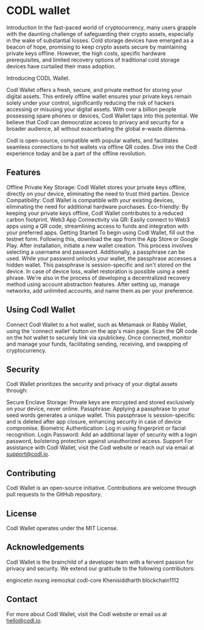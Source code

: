 # CODL wallet

Introduction
In the fast-paced world of cryptocurrency, many users grapple with the daunting challenge of safeguarding their crypto assets, especially in the wake of substantial losses. Cold storage devices have emerged as a beacon of hope, promising to keep crypto assets secure by maintaining private keys offline. However, the high costs, specific hardware prerequisites, and limited recovery options of traditional cold storage devices have curtailed their mass adoption.

Introducing CODL Wallet.

Codl Wallet offers a fresh, secure, and private method for storing your digital assets. This entirely offline wallet ensures your private keys remain solely under your control, significantly reducing the risk of hackers accessing or misusing your digital assets. With over a billion people possessing spare phones or devices, Codl Wallet taps into this potential. We believe that Codl can democratize access to privacy and security for a broader audience, all without exacerbating the global e-waste dilemma.

Codl is open-source, compatible with popular wallets, and facilitates seamless connections to hot wallets via offline QR codes. Dive into the Codl experience today and be a part of the offline revolution.

## Features

Offline Private Key Storage: Codl Wallet stores your private keys offline, directly on your device, eliminating the need to trust third parties.
Device Compatibility: Codl Wallet is compatible with your existing devices, eliminating the need for additional hardware purchases.
Eco-friendly: By keeping your private keys offline, Codl Wallet contributes to a reduced carbon footprint.
Web3 App Connectivity via QR: Easily connect to Web3 apps using a QR code, streamlining access to funds and integration with your preferred apps.
Getting Started
To begin using Codl Wallet, fill out the testnet form. Following this, download the app from the App Store or Google Play. After installation, initiate a new wallet creation. This process involves selecting a username and password. Additionally, a passphrase can be used. While your password unlocks your wallet, the passphrase accesses a hidden wallet. This passphrase is session-specific and isn't stored on the device. In case of device loss, wallet restoration is possible using a seed phrase. We're also in the process of developing a decentralized recovery method using account abstraction features. After setting up, manage networks, add unlimited accounts, and name them as per your preference.

## Using Codl Wallet
Connect Codl Wallet to a hot wallet, such as Metamask or Rabby Wallet, using the 'connect wallet' button on the app's main page. Scan the QR code on the hot wallet to securely link via xpublickey. Once connected, monitor and manage your funds, facilitating sending, receiving, and swapping of cryptocurrency.

## Security
Codl Wallet prioritizes the security and privacy of your digital assets through:

Secure Enclave Storage: Private keys are encrypted and stored exclusively on your device, never online.
Passphrase: Applying a passphrase to your seed words generates a unique wallet. This passphrase is session-specific and is deleted after app closure, enhancing security in case of device compromise.
Biometric Authentication: Log in using fingerprint or facial recognition.
Login Password: Add an additional layer of security with a login password, bolstering protection against unauthorized access.
Support
For assistance with Codl Wallet, visit the Codl website or reach out via email at support@codl.io.

## Contributing
Codl Wallet is an open-source initiative. Contributions are welcome through pull requests to the GitHub repository.

## License
Codl Wallet operates under the MIT License.

## Acknowledgements
Codl Wallet is the brainchild of a developer team with a fervent passion for privacy and security. We extend our gratitude to the following contributors:

engincetin
nxxng
iremozkal
codl-core
Khenisiddharth
blockchain1112
## Contact
For more about Codl Wallet, visit the Codl website or email us at hello@codl.io.

